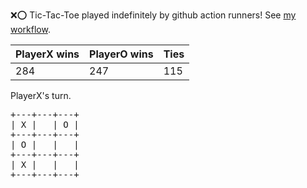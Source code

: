 :x::o: Tic-Tac-Toe played indefinitely by github action runners! See [my workflow](.github/workflows/play.yaml).

|PlayerX wins|PlayerO wins|Ties|
|-|-|-|
|284|247|115|

PlayerX's turn.

<pre>
+---+---+---+
| X |   | O |
+---+---+---+
| O |   |   |
+---+---+---+
| X |   |   |
+---+---+---+
</pre>